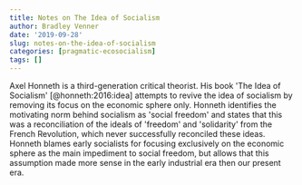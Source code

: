 ```yaml
---
title: Notes on The Idea of Socialism
author: Bradley Venner
date: '2019-09-28'
slug: notes-on-the-idea-of-socialism
categories: [pragmatic-ecosocialism]
tags: []
---
```


Axel Honneth is a third-generation critical theorist.  His book 'The Idea of Socialism' [@honneth:2016:idea] attempts to revive the idea of socialism by removing its focus on the economic sphere only.  Honneth identifies the motivating norm behind socialism as 'social freedom' and states that this was a reconciliation of the ideals of 'freedom' and 'solidarity' from the French Revolution, which never successfully reconciled these ideas.  Honneth blames early socialists for focusing exclusively on the economic sphere as the main impediment to social freedom, but allows that this assumption made more sense in the early industrial era then our present era.  

  